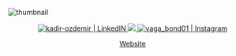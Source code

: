 ![thumbnail](https://i.hizliresim.com/mrpd9wf.png)



<p align="center">
  <a href="https://www.linkedin.com/in/kadir-ozdemir/" target="_blank">
    <img alt="kadir-ozdemir | LinkedIN"  src="https://img.shields.io/badge/linkedin-%230077B5.svg?&style=for-the-badge&logo=linkedin&logoColor=white" />
  </a>
  <a href="http://twitter.com/ozdemirkadirr">
    <img src="https://img.shields.io/twitter/follow/ozdemirkadirr?label=Twitter&logo=twitter&style=for-the-badge" />
  </a>
  <a href="https://www.instagram.com/ozdmr.kadirr/" target="_blank">
    <img alt="vaga_bond01 | Instagram"  src="https://img.shields.io/badge/instagram-%23E4405F.svg?&style=for-the-badge&logo=instagram&logoColor=white" />
  </a>
</p>
<p align="center">
  <a href="https://linktr.ee/projects_kadir" target="_blank">
    Website
  </a>
</p>



<!--
  
### [⚡️ My Web Site Projects](https://linktr.ee/projects_kadir)
  
  
  - [Projects - 1 = Personel Page](https://kadirozdemir00.netlify.app/)
  - [Projects - 2 = Blog Page](https://kadirozdemir01.netlify.app/)
  - [Projects - 3 = E-commerge Page](https://kadirozdemir02.netlify.app/)
  - [Projects - 4 = Hotel Page](https://kadirozdemir03.netlify.app/)
  - [Projects - 5 = Film Page](https://kadirozdemir04.netlify.app/)
  - [Projects - 6 = Sports News Page](https://kadirozdemir05.netlify.app/)

  -->


